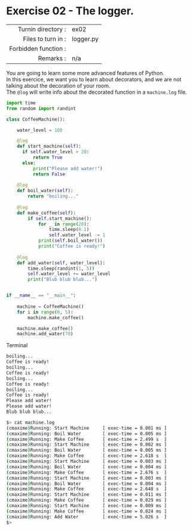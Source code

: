 # Exercise 02 - The logger.

|                         |                    |
| -----------------------:| ------------------ |
|   Turnin directory :    |  ex02              |
|   Files to turn in :    |  logger.py         |
|   Forbidden function :  |                    |
|   Remarks :             |  n/a               |

You are going to learn some more advanced features of Python.  
In this exercice, we want you to learn about decorators, and we are not talking about the decoration of your room.  
The `@log` will write info about the decorated function in a `machine.log` file.  

```py
import time
from random import randint

class CoffeeMachine():

    water_level = 100

    @log
    def start_machine(self):
      if self.water_level > 20:
          return True
      else:
          print("Please add water!")
          return False
    
    @log
    def boil_water(self):
        return "boiling..."
    
    @log
    def make_coffee(self):
        if self.start_machine():
            for _ in range(20):
                time.sleep(0.1)
                self.water_level -= 1
            print(self.boil_water())
            print("Coffee is ready!")
    
    @log
    def add_water(self, water_level):
        time.sleep(randint(1, 5))
        self.water_level += water_level
        print("Blub blub blub...")


if __name__ == "__main__":
    
    machine = CoffeeMachine()
    for i in range(0, 5):
        machine.make_coffee()

    machine.make_coffee()
    machine.add_water(70)

```

Terminal
```bash
boiling...
Coffee is ready!
boiling...
Coffee is ready!
boiling...
Coffee is ready!
boiling...
Coffee is ready!
Please add water!
Please add water!
Blub blub blub...
```

```bash
$> cat machine.log
(cmaxime)Running: Start Machine 	[ exec-time = 0.001 ms ]
(cmaxime)Running: Boil Water 	    [ exec-time = 0.005 ms ]
(cmaxime)Running: Make Coffee 	    [ exec-time = 2.499 s  ]
(cmaxime)Running: Start Machine 	[ exec-time = 0.002 ms ]
(cmaxime)Running: Boil Water 	    [ exec-time = 0.005 ms ]
(cmaxime)Running: Make Coffee 	    [ exec-time = 2.618 s  ]
(cmaxime)Running: Start Machine 	[ exec-time = 0.003 ms ]
(cmaxime)Running: Boil Water 	    [ exec-time = 0.004 ms ]
(cmaxime)Running: Make Coffee 	    [ exec-time = 2.676 s  ]
(cmaxime)Running: Start Machine 	[ exec-time = 0.003 ms ]
(cmaxime)Running: Boil Water 	    [ exec-time = 0.004 ms ]
(cmaxime)Running: Make Coffee 	    [ exec-time = 2.648 s  ]
(cmaxime)Running: Start Machine 	[ exec-time = 0.011 ms ]
(cmaxime)Running: Make Coffee 	    [ exec-time = 0.029 ms ]
(cmaxime)Running: Start Machine 	[ exec-time = 0.009 ms ]
(cmaxime)Running: Make Coffee 	    [ exec-time = 0.024 ms ]
(cmaxime)Running: Add Water 	    [ exec-time = 5.026 s  ]
$>
```

